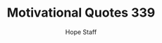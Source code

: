 ---
image: /assets/img/mq/mq_339_ford.png
title: Motivational Quotes 339
categories:
  - Motivational Quotes
author: Hope Staff
notes: Motivational Quotes 339
embed: >-
  EMBED_GOES_HERE
transcript: >-
  SOME LINES OF TEXT START HERE
---